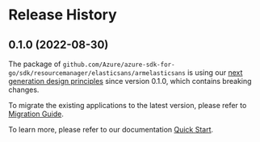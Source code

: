 # Release History

## 0.1.0 (2022-08-30)

The package of `github.com/Azure/azure-sdk-for-go/sdk/resourcemanager/elasticsans/armelasticsans` is using our [next generation design principles](https://azure.github.io/azure-sdk/general_introduction.html) since version 0.1.0, which contains breaking changes.

To migrate the existing applications to the latest version, please refer to [Migration Guide](https://aka.ms/azsdk/go/mgmt/migration).

To learn more, please refer to our documentation [Quick Start](https://aka.ms/azsdk/go/mgmt).